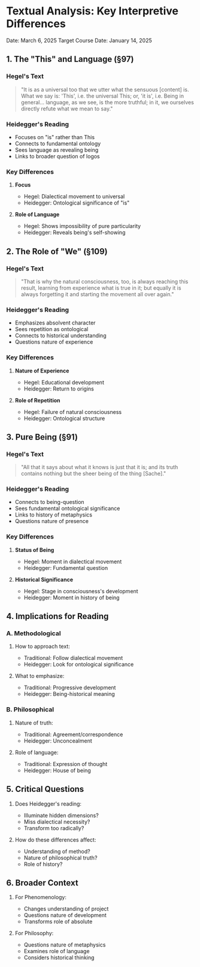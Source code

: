 # Textual Analysis: Key Interpretive Differences
Date: March 6, 2025
Target Course Date: January 14, 2025

## 1. The "This" and Language (§97)

### Hegel's Text
> "It is as a universal too that we utter what the sensuous [content] is. What we say is: 'This', i.e. the universal This; or, 'it is', i.e. Being in general... language, as we see, is the more truthful; in it, we ourselves directly refute what we mean to say."

### Heidegger's Reading
- Focuses on "is" rather than This
- Connects to fundamental ontology
- Sees language as revealing being
- Links to broader question of logos

### Key Differences
1. **Focus**
   - Hegel: Dialectical movement to universal
   - Heidegger: Ontological significance of "is"

2. **Role of Language**
   - Hegel: Shows impossibility of pure particularity
   - Heidegger: Reveals being's self-showing

## 2. The Role of "We" (§109)

### Hegel's Text
> "That is why the natural consciousness, too, is always reaching this result, learning from experience what is true in it; but equally it is always forgetting it and starting the movement all over again."

### Heidegger's Reading
- Emphasizes absolvent character
- Sees repetition as ontological
- Connects to historical understanding
- Questions nature of experience

### Key Differences
1. **Nature of Experience**
   - Hegel: Educational development
   - Heidegger: Return to origins

2. **Role of Repetition**
   - Hegel: Failure of natural consciousness
   - Heidegger: Ontological structure

## 3. Pure Being (§91)

### Hegel's Text
> "All that it says about what it knows is just that it is; and its truth contains nothing but the sheer being of the thing [Sache]."

### Heidegger's Reading
- Connects to being-question
- Sees fundamental ontological significance
- Links to history of metaphysics
- Questions nature of presence

### Key Differences
1. **Status of Being**
   - Hegel: Moment in dialectical movement
   - Heidegger: Fundamental question

2. **Historical Significance**
   - Hegel: Stage in consciousness's development
   - Heidegger: Moment in history of being

## 4. Implications for Reading

### A. Methodological
1. How to approach text:
   - Traditional: Follow dialectical movement
   - Heidegger: Look for ontological significance

2. What to emphasize:
   - Traditional: Progressive development
   - Heidegger: Being-historical meaning

### B. Philosophical
1. Nature of truth:
   - Traditional: Agreement/correspondence
   - Heidegger: Unconcealment

2. Role of language:
   - Traditional: Expression of thought
   - Heidegger: House of being

## 5. Critical Questions

1. Does Heidegger's reading:
   - Illuminate hidden dimensions?
   - Miss dialectical necessity?
   - Transform too radically?

2. How do these differences affect:
   - Understanding of method?
   - Nature of philosophical truth?
   - Role of history?

## 6. Broader Context

1. For Phenomenology:
   - Changes understanding of project
   - Questions nature of development
   - Transforms role of absolute

2. For Philosophy:
   - Questions nature of metaphysics
   - Examines role of language
   - Considers historical thinking